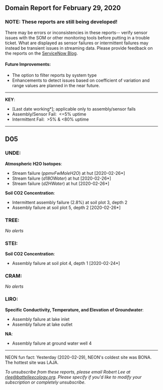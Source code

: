 ## Domain Report for February 29, 2020


### NOTE: These reports are still being developed!
There may be errors or inconsistencies in these reports-- verify sensor issues with the SOM or other monitoring tools before putting in a trouble ticket. What are displayed as sensor failures or intermittent failures may instead be transient issues in streaming data.
Please provide feedback on the reports on the [ServiceNow Blog](https://neon.service-now.com/community?id=community_blog&sys_id=9b4fbe8adbed734017ecf9041d9619be).

#### Future Improvements: 
 - The option to filter reports by system type 
 - Enhancements to detect issues based on coefficient of variation and range values are planned in the near future.

***

**KEY**:

 - [Last date working*]; applicable only to assembly/sensor fails
 - Assembly/Sensor Fail:&nbsp;&nbsp;<=5% uptime
 - Intermittent Fail:&nbsp;&nbsp;>5% & <80% uptime

***
## D05

### UNDE:

**Atmospheric H2O Isotopes**:
 - Stream failure (_ppmvFwMoleH2O_) at hut [2020-02-26*]
 - Stream failure (_d18OWater_) at hut [2020-02-26*]
 - Stream failure (_d2HWater_) at hut [2020-02-26*]

**Soil CO2 Concentration**:
 - Intermittent assembly failure (2.8%) at soil plot 3, depth 2
 - Assembly failure at soil plot 5, depth 2 [2020-02-26*]

### TREE:

_No alerts_

### STEI:

**Soil CO2 Concentration**:
 - Assembly failure at soil plot 4, depth 1 [2020-02-24*]

### CRAM:

_No alerts_

### LIRO:

**Specific Conductivity, Temperature, and Elevation of Groundwater**:
 - Assembly failure at lake inlet
 - Assembly failure at lake outlet

**NA**:
 - Assembly failure at ground water well 4

***
NEON fun fact: Yesterday (2020-02-29), NEON's coldest site was BONA. The hottest site was LAJA.

_To unsubscribe from these reports, please email Robert Lee at rlee@battelleecology.org. Please specify if you'd like to modify your subscription or completely unsubscribe._
